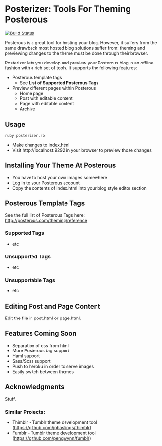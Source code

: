 # Posterizer: Tools For Theming Posterous

[![Build Status](https://secure.travis-ci.org/jessmartin/posterizer.png)](http://travis-ci.org/jessmartin/posterizer)

Posterous is a great tool for hosting your blog. However, it suffers
from the same drawback most hosted blog solutions suffer from: theming
and previewing changes to the theme must be done through their browser.

Posterizer lets you develop and preview your Posterous blog in an 
offline fashion with a rich set of tools.  It supports the following
features:

* Posterous template tags
  * See __List of Supported Posterous Tags__
* Preview different pages within Posterous
  * Home page
  * Post with editable content
  * Page with editable content
  * Archive

## Usage

    ruby posterizer.rb

* Make changes to index.html
* Visit http://localhost:9292 in your browser to preview those changes

## Installing Your Theme At Posterous

* You have to host your own images somewhere
* Log in to your Posterous account
* Copy the contents of index.html into your blog style editor section

## Posterous Template Tags

See the full list of Posterous Tags here: http://posterous.com/theming/reference

### Supported Tags

* etc

### Unsupported Tags

* etc

### Unsupportable Tags

* etc

## Editing Post and Page Content

Edit the file in post.html or page.html.

## Features Coming Soon

* Separation of css from html
* More Posterous tag support
* Haml support
* Sass/Scss support
* Push to heroku in order to serve images
* Easily switch between themes

## Acknowledgments

Stuff.

### Similar Projects:

* Thimblr - Tumblr theme development tool (https://github.com/jphastings/thimblr)
* Fumblr - Tumblr theme development tool (https://github.com/pengwynn/fumblr)
